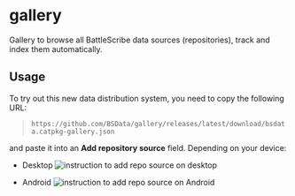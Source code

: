 # gallery
Gallery to browse all BattleScribe data sources (repositories), track and index them automatically.

## Usage

To try out this new data distribution system, you need to copy the following URL:

> `https://github.com/BSData/gallery/releases/latest/download/bsdata.catpkg-gallery.json`

and paste it into an **Add repository source** field. Depending on your device:

- Desktop 
![instruction to add repo source on desktop](docs/images/desktop-add-repo-source.png)

- Android 
![instruction to add repo source on Android](docs/images/android-add-repo-source.png)
